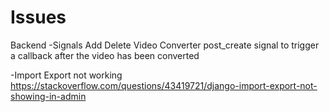 # Issues

Backend
-Signals
 Add Delete
 Video Converter post_create signal to trigger a callback after the video has been converted

-Import Export not working
https://stackoverflow.com/questions/43419721/django-import-export-not-showing-in-admin